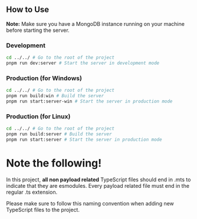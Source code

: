 ## How to Use

**Note:** Make sure you have a MongoDB instance running on your machine before starting the server.

### Development

```sh
cd ../../ # Go to the root of the project
pnpm run dev:server # Start the server in development mode
```

### Production (for Windows)

```sh
cd ../../ # Go to the root of the project
pnpm run build:win # Build the server
pnpm run start:server-win # Start the server in production mode
```

### Production (for Linux)

```sh
cd ../../ # Go to the root of the project
pnpm run build:server # Build the server
pnpm run start:server # Start the server in production mode
```


# Note the following!

In this project, **all non payload related** TypeScript files should end in .mts to indicate that they are esmodules. Every payload related file must end in the regular .ts extension.

Please make sure to follow this naming convention when adding new TypeScript files to the project.
